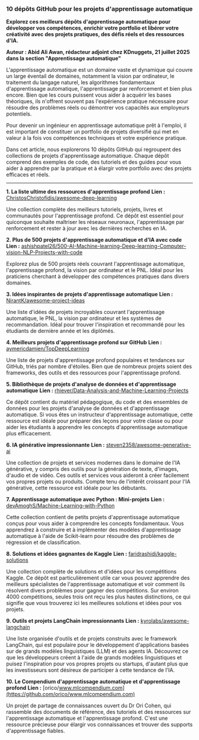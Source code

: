### 10 dépôts GitHub pour les projets d'apprentissage automatique

**Explorez ces meilleurs dépôts d'apprentissage automatique pour développer vos compétences, enrichir votre portfolio et libérer votre créativité avec des projets pratiques, des défis réels et des ressources d'IA.**

**Auteur : Abid Ali Awan, rédacteur adjoint chez KDnuggets, 21 juillet 2025 dans la section "Apprentissage automatique"**

L'apprentissage automatique est un domaine vaste et dynamique qui couvre un large éventail de domaines, notamment la vision par ordinateur, le traitement du langage naturel, les algorithmes fondamentaux d'apprentissage automatique, l'apprentissage par renforcement et bien plus encore. Bien que les cours puissent vous aider à acquérir les bases théoriques, ils n'offrent souvent pas l'expérience pratique nécessaire pour résoudre des problèmes réels ou démontrer vos capacités aux employeurs potentiels.

Pour devenir un ingénieur en apprentissage automatique prêt à l'emploi, il est important de constituer un portfolio de projets diversifié qui met en valeur à la fois vos compétences techniques et votre expérience pratique.

Dans cet article, nous explorerons 10 dépôts GitHub qui regroupent des collections de projets d'apprentissage automatique. Chaque dépôt comprend des exemples de code, des tutoriels et des guides pour vous aider à apprendre par la pratique et à élargir votre portfolio avec des projets efficaces et réels.

---

**1. La liste ultime des ressources d'apprentissage profond**
**Lien :** [ChristosChristofidis/awesome-deep-learning](https://github.com/ChristosChristofidis/awesome-deep-learning)

Une collection complète des meilleurs tutoriels, projets, livres et communautés pour l'apprentissage profond. Ce dépôt est essentiel pour quiconque souhaite maîtriser les réseaux neuronaux, l'apprentissage par renforcement et rester à jour avec les dernières recherches en IA.

**2. Plus de 500 projets d'apprentissage automatique et d'IA avec code**
**Lien :** [ashishpatel26/500-AI-Machine-learning-Deep-learning-Computer-vision-NLP-Projects-with-code](https://github.com/ashishpatel26/500-AI-Machine-learning-Deep-learning-Computer-vision-NLP-Projects-with-code)

Explorez plus de 500 projets réels couvrant l'apprentissage automatique, l'apprentissage profond, la vision par ordinateur et le PNL. Idéal pour les praticiens cherchant à développer des compétences pratiques dans divers domaines.

**3. Idées inspirantes de projets d'apprentissage automatique**
**Lien :** [NirantK/awesome-project-ideas](https://github.com/NirantK/awesome-project-ideas)

Une liste d'idées de projets incroyables couvrant l'apprentissage automatique, le PNL, la vision par ordinateur et les systèmes de recommandation. Idéal pour trouver l'inspiration et recommandé pour les étudiants de dernière année et les diplômés.

**4. Meilleurs projets d'apprentissage profond sur GitHub**
**Lien :** [aymericdamien/TopDeepLearning](https://github.com/aymericdamien/TopDeepLearning)

Une liste de projets d'apprentissage profond populaires et tendances sur GitHub, triés par nombre d'étoiles. Bien que de nombreux projets soient des frameworks, des outils et des ressources pour l'apprentissage profond.

**5. Bibliothèque de projets d'analyse de données et d'apprentissage automatique**
**Lien :** [rhiever/Data-Analysis-and-Machine-Learning-Projects](https://github.com/rhiever/Data-Analysis-and-Machine-Learning-Projects)

Ce dépôt contient du matériel pédagogique, du code et des ensembles de données pour les projets d'analyse de données et d'apprentissage automatique. Si vous êtes un instructeur d'apprentissage automatique, cette ressource est idéale pour préparer des leçons pour votre classe ou pour aider les étudiants à apprendre les concepts d'apprentissage automatique plus efficacement.

**6. IA générative impressionnante**
**Lien :** [steven2358/awesome-generative-ai](https://github.com/steven2358/awesome-generative-ai)

Une collection de projets et services modernes dans le domaine de l'IA générative, y compris des outils pour la génération de texte, d'images, d'audio et de vidéo. Ces outils et services vous aideront à créer facilement vos propres projets ou produits. Compte tenu de l'intérêt croissant pour l'IA générative, cette ressource est idéale pour les débutants.

**7. Apprentissage automatique avec Python : Mini-projets**
**Lien :** [devAmoghS/Machine-Learning-with-Python](https://github.com/devAmoghS/Machine-Learning-with-Python)

Cette collection contient de petits projets d'apprentissage automatique conçus pour vous aider à comprendre les concepts fondamentaux. Vous apprendrez à construire et à implémenter des modèles d'apprentissage automatique à l'aide de Scikit-learn pour résoudre des problèmes de régression et de classification.

**8. Solutions et idées gagnantes de Kaggle**
**Lien :** [faridrashidi/kaggle-solutions](https://github.com/faridrashidi/kaggle-solutions)

Une collection complète de solutions et d'idées pour les compétitions Kaggle. Ce dépôt est particulièrement utile car vous pouvez apprendre des meilleurs spécialistes de l'apprentissage automatique et voir comment ils résolvent divers problèmes pour gagner des compétitions. Sur environ 4000 compétitions, seules trois ont reçu les plus hautes distinctions, ce qui signifie que vous trouverez ici les meilleures solutions et idées pour vos projets.

**9. Outils et projets LangChain impressionnants**
**Lien :** [kyrolabs/awesome-langchain](https://github.com/kyrolabs/awesome-langchain)

Une liste organisée d'outils et de projets construits avec le framework LangChain, qui est populaire pour le développement d'applications basées sur de grands modèles linguistiques (LLM) et des agents IA. Découvrez ce que les développeurs créent à l'aide de grands modèles linguistiques et puisez l'inspiration pour vos propres projets ou startups, d'autant plus que les investisseurs sont désireux de participer à cette tendance de l'IA.

**10. Le Compendium d'apprentissage automatique et d'apprentissage profond**
**Lien :** [orico/www.mlcompendium.com](https://github.com/orico/www.mlcompendium.com)

Un projet de partage de connaissances ouvert du Dr Ori Cohen, qui rassemble des documents de référence, des tutoriels et des ressources sur l'apprentissage automatique et l'apprentissage profond. C'est une ressource précieuse pour élargir vos connaissances et trouver des supports d'apprentissage fiables.
